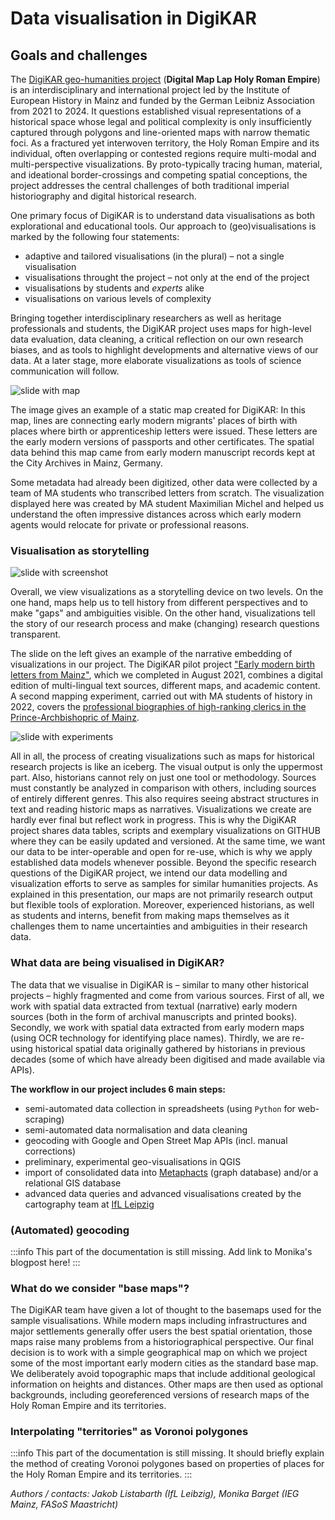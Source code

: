 # Data visualisation in DigiKAR

## Goals and challenges

The [DigiKAR geo-humanities project](https://digikar.eu/) (**Digital Map Lap Holy Roman Empire**) is an interdisciplinary and international project led by the Institute of European History in Mainz and funded by the German Leibniz Association from 2021 to 2024. It questions established visual representations of a historical space whose legal and political complexity is only insufficiently captured through polygons and line-oriented maps with narrow thematic foci. As a fractured yet interwoven territory, the Holy Roman Empire and its individual, often overlapping or contested regions require multi-modal and multi-perspective visualizations. By proto-typically tracing human, material, and ideational border-crossings and competing spatial conceptions, the project addresses the central challenges of both traditional imperial historiography and digital historical research.

One primary focus of DigiKAR is to understand data visualisations as both explorational and educational tools. Our approach to (geo)visualisations is marked by the following four statements:

- adaptive and tailored visualisations (in the plural) – not a single visualisation
- visualisations throught the project – not only at the end of the project
- visualisations by students and _experts_ alike
- visualisations on various levels of complexity

Bringing together interdisciplinary researchers as well as heritage professionals and students, the DigiKAR project uses maps for high-level data evaluation, data cleaning, a critical reflection on our own research biases, and as tools to highlight developments and alternative views of our data. At a later stage, more elaborate visualizations as tools of science communication will follow.

![slide with map](https://insulae.hypotheses.org/files/2022/08/5-300x169.jpg)

The image gives an example of a static map created for DigiKAR: In this map, lines are connecting early modern migrants' places of birth with places where birth or apprenticeship letters were issued. These letters are the early modern versions of passports and other certificates. The spatial data behind this map came from early modern manuscript records kept at the City Archives in Mainz, Germany.

Some metadata had already been digitized, other data were collected by a team of MA students who transcribed letters from scratch. The visualization displayed here was created by MA student Maximilian Michel and helped us understand the often impressive distances across which early modern agents would relocate for private or professional reasons.

### Visualisation as storytelling

![slide with screenshot](https://insulae.hypotheses.org/files/2022/08/3-300x169.jpg)

Overall, we view visualizations as a storytelling device on two levels.
On the one hand, maps help us to tell history from different perspectives and to make "gaps" and ambiguities visible.
On the other hand, visualizations tell the story of our research process and make (changing) research questions transparent.

The slide on the left gives an example of the narrative embedding of visualizations in our project.
The DigiKAR pilot project ["Early modern birth letters from Mainz"](https://teaching-dhlab.pages.gitlab.rlp.net/geburtsbriefemainz/home/), which we completed in August 2021, combines a digital edition of multi-lingual text sources, different maps, and academic content. A second mapping experiment, carried out with MA students of history in 2022, covers the [professional biographies of high-ranking clerics in the Prince-Archbishopric of Mainz](https://clerical-mobility.ieg-mainz.de/).

![slide with experiments](https://insulae.hypotheses.org/files/2022/08/6-300x169.jpg)

All in all, the process of creating visualizations such as maps for historical research projects is like an iceberg. The visual output is only the uppermost part. Also, historians cannot rely on just one tool or methodology. Sources must constantly be analyzed in comparison with others, including sources of entirely different genres. This also requires seeing abstract structures in text and reading historic maps as narratives. Visualizations we create are hardly ever final but reflect work in progress. This is why the DigiKAR project shares data tables, scripts and exemplary visualizations on GITHUB where they can be easily updated and versioned. At the same time, we want our data to be inter-operable and open for re-use, which is why we apply established data models whenever possible. Beyond the specific research questions of the DigiKAR project, we intend our data modelling and visualization efforts to serve as samples for similar humanities projects. As explained in this presentation, our maps are not primarily research output but flexible tools of exploration. Moreover, experienced historians, as well as students and interns, benefit from making maps themselves as it challenges them to name uncertainties and ambiguities in their research data.

### What data are being visualised in DigiKAR?

The data that we visualise in DigiKAR is – similar to many other historical projects – highly fragmented and come from various sources.
First of all, we work with spatial data extracted from textual (narrative) early modern sources (both in the form of archival manuscripts and printed books).
Secondly, we work with spatial data extracted from early modern maps (using OCR technology for identifying place names).
Thirdly, we are re-using historical spatial data originally gathered by historians in previous decades (some of which have already been digitised and made available via APIs).

**The workflow in our project includes 6 main steps:**

- semi-automated data collection in spreadsheets (using `Python` for web-scraping)
- semi-automated data normalisation and data cleaning
- geocoding with Google and Open Street Map APIs (incl. manual corrections)
- preliminary, experimental geo-visualisations in QGIS
- import of consolidated data into [Metaphacts](https://metaphacts.com/) (graph database) and/or a relational GIS database
- advanced data queries and advanced visualisations created by the cartography team at [IfL Leipzig](https://leibniz-ifl.de/)

### (Automated) geocoding

:::info
This part of the documentation is still missing. Add link to Monika's blogpost here!
:::

### What do we consider "base maps"?

The DigiKAR team have given a lot of thought to the basemaps used for the sample visualisations. While modern maps including infrastructures and major settlements generally offer users the best spatial orientation, those maps raise
many problems from a historiographical perspective. Our final decision is to work with a simple geographical map on which we project some of the most important early modern cities as the standard base map. We deliberately avoid topographic maps that include additional geological information on heights and distances.
Other maps are then used as optional backgrounds, including georeferenced versions of research maps of the Holy Roman Empire and its territories.

### Interpolating "territories" as Voronoi polygones

:::info
This part of the documentation is still missing. It should briefly explain the method of creating Voronoi polygones based on properties of places for the Holy Roman Empire and its territories.
:::

*Authors / contacts: Jakob Listabarth (IfL Leibzig), Monika Barget (IEG Mainz, FASoS Maastricht)*
